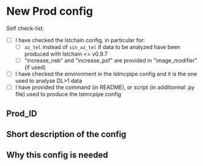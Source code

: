 <!---  
You may leave this message, it will be commented out in your PR.
- if you are requesting a new config to be processed, please use the New Prod Config template
- if you are proposing changes to lstmcpipe library delete the template and describe your PR as usual
--->

<!---  
New Prod Config template
Add Prod_ID and fill the template
Your Pull Request must include the following files placed in directory `production_configs/prod_id`:
- lstmcpipe config file
- lstchain config
- readme.md

Add label `new_prod_config`
---> 

# New Prod config

Self check-list:

- [ ] I have checked the lstchain config, in particular for:
  - [ ] `az_tel` instead of `sin_az_tel` if data to be analyzed have been produced with lstchain <= v0.9.7
  - [ ] "increase_nsb" and "increase_psf" are provided in "image_modifier" (if used)
- [ ] I have checked the environment in the lstmcpipe config and it is the one used to analyse DL>1 data
- [ ] I have provided the command (in README), or script (in additionnal .py file) used to produce the lstmcpipe config

## Prod_ID

## Short description of the config

## Why this config is needed 
